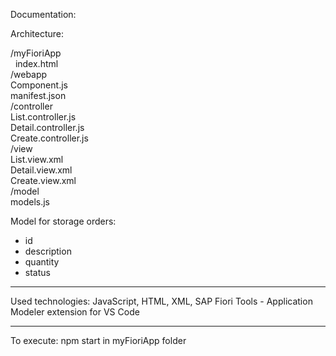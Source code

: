 Documentation:


Architecture:

/myFioriApp\
&nbsp; index.html\
  /webapp\
    Component.js\
    manifest.json\
    /controller\
      List.controller.js\
      Detail.controller.js\
      Create.controller.js\
    /view\
      List.view.xml\
      Detail.view.xml\
      Create.view.xml\
    /model\
      models.js

Model for storage orders:
  - id
  - description
  - quantity
  - status

--------------------------------

Used technologies: JavaScript, HTML, XML, SAP Fiori Tools - Application Modeler extension for VS Code

--------------------------------

To execute: npm start in myFioriApp folder
